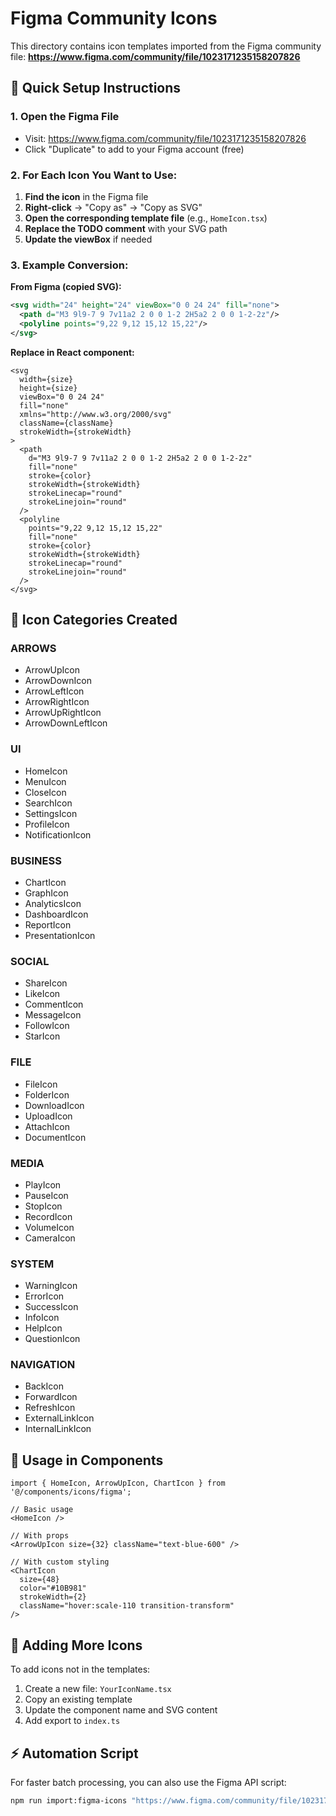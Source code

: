 # Figma Community Icons

This directory contains icon templates imported from the Figma community file:
**https://www.figma.com/community/file/1023171235158207826**

## 🚀 Quick Setup Instructions

### 1. Open the Figma File
- Visit: https://www.figma.com/community/file/1023171235158207826
- Click "Duplicate" to add to your Figma account (free)

### 2. For Each Icon You Want to Use:
1. **Find the icon** in the Figma file
2. **Right-click** → "Copy as" → "Copy as SVG"
3. **Open the corresponding template file** (e.g., `HomeIcon.tsx`)
4. **Replace the TODO comment** with your SVG path
5. **Update the viewBox** if needed

### 3. Example Conversion:

**From Figma (copied SVG):**
```svg
<svg width="24" height="24" viewBox="0 0 24 24" fill="none">
  <path d="M3 9l9-7 9 7v11a2 2 0 0 1-2 2H5a2 2 0 0 1-2-2z"/>
  <polyline points="9,22 9,12 15,12 15,22"/>
</svg>
```

**Replace in React component:**
```tsx
<svg
  width={size}
  height={size}
  viewBox="0 0 24 24"
  fill="none"
  xmlns="http://www.w3.org/2000/svg"
  className={className}
  strokeWidth={strokeWidth}
>
  <path 
    d="M3 9l9-7 9 7v11a2 2 0 0 1-2 2H5a2 2 0 0 1-2-2z"
    fill="none"
    stroke={color}
    strokeWidth={strokeWidth}
    strokeLinecap="round"
    strokeLinejoin="round"
  />
  <polyline 
    points="9,22 9,12 15,12 15,22"
    fill="none"
    stroke={color}
    strokeWidth={strokeWidth}
    strokeLinecap="round"
    strokeLinejoin="round"
  />
</svg>
```

## 📁 Icon Categories Created

### ARROWS
- ArrowUpIcon
- ArrowDownIcon
- ArrowLeftIcon
- ArrowRightIcon
- ArrowUpRightIcon
- ArrowDownLeftIcon

### UI
- HomeIcon
- MenuIcon
- CloseIcon
- SearchIcon
- SettingsIcon
- ProfileIcon
- NotificationIcon

### BUSINESS
- ChartIcon
- GraphIcon
- AnalyticsIcon
- DashboardIcon
- ReportIcon
- PresentationIcon

### SOCIAL
- ShareIcon
- LikeIcon
- CommentIcon
- MessageIcon
- FollowIcon
- StarIcon

### FILE
- FileIcon
- FolderIcon
- DownloadIcon
- UploadIcon
- AttachIcon
- DocumentIcon

### MEDIA
- PlayIcon
- PauseIcon
- StopIcon
- RecordIcon
- VolumeIcon
- CameraIcon

### SYSTEM
- WarningIcon
- ErrorIcon
- SuccessIcon
- InfoIcon
- HelpIcon
- QuestionIcon

### NAVIGATION
- BackIcon
- ForwardIcon
- RefreshIcon
- ExternalLinkIcon
- InternalLinkIcon

## 🎯 Usage in Components

```tsx
import { HomeIcon, ArrowUpIcon, ChartIcon } from '@/components/icons/figma';

// Basic usage
<HomeIcon />

// With props
<ArrowUpIcon size={32} className="text-blue-600" />

// With custom styling
<ChartIcon 
  size={48} 
  color="#10B981" 
  strokeWidth={2}
  className="hover:scale-110 transition-transform" 
/>
```

## 🔄 Adding More Icons

To add icons not in the templates:

1. Create a new file: `YourIconName.tsx`
2. Copy an existing template
3. Update the component name and SVG content
4. Add export to `index.ts`

## ⚡ Automation Script

For faster batch processing, you can also use the Figma API script:
```bash
npm run import:figma-icons "https://www.figma.com/community/file/1023171235158207826" "YOUR_FIGMA_TOKEN"
```
